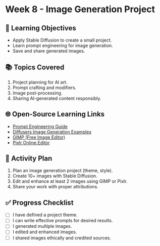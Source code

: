 
# Week 8 - Image Generation Project

## 🎯 Learning Objectives
- Apply Stable Diffusion to create a small project.
- Learn prompt engineering for image generation.
- Save and share generated images.

## 📚 Topics Covered
1. Project planning for AI art.
2. Prompt crafting and modifiers.
3. Image post-processing.
4. Sharing AI-generated content responsibly.

## 🌐 Open-Source Learning Links
- [Prompt Engineering Guide](https://learnprompting.org/)
- [Diffusers Image Generation Examples](https://huggingface.co/docs/diffusers/using-diffusers/conditional_image_generation)
- [GIMP (Free Image Editor)](https://www.gimp.org/)
- [Pixlr Online Editor](https://pixlr.com/)

## 📝 Activity Plan
1. Plan an image generation project (theme, style).
2. Create 10+ images with Stable Diffusion.
3. Edit and enhance at least 2 images using GIMP or Pixlr.
4. Share your work with proper attributions.

## ✅ Progress Checklist
- [ ] I have defined a project theme.
- [ ] I can write effective prompts for desired results.
- [ ] I generated multiple images.
- [ ] I edited and enhanced images.
- [ ] I shared images ethically and credited sources.
